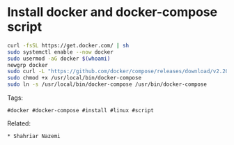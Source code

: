# Install docker and docker-compose script

```bash
curl -fsSL https://get.docker.com/ | sh
sudo systemctl enable --now docker
sudo usermod -aG docker $(whoami)
newgrp docker
sudo curl -L "https://github.com/docker/compose/releases/download/v2.20.0/docker-compose-$(uname -s)-$(uname -m)" -o /usr/local/bin/docker-compose
sudo chmod +x /usr/local/bin/docker-compose
sudo ln -s /usr/local/bin/docker-compose /usr/bin/docker-compose
```

Tags:
```
#docker #docker-compose #install #linux #script
```

Related:
```
* Shahriar Nazemi
```

